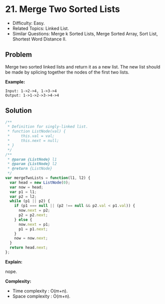 # 21. Merge Two Sorted Lists

- Difficulty: Easy.
- Related Topics: Linked List.
- Similar Questions: Merge k Sorted Lists, Merge Sorted Array, Sort List, Shortest Word Distance II.

## Problem

Merge two sorted linked lists and return it as a new list. The new list should be made by splicing together the nodes of the first two lists.

**Example:**
```
Input: 1->2->4, 1->3->4
Output: 1->1->2->3->4->4
```

## Solution

```javascript
/**
 * Definition for singly-linked list.
 * function ListNode(val) {
 *     this.val = val;
 *     this.next = null;
 * }
 */
/**
 * @param {ListNode} l1
 * @param {ListNode} l2
 * @return {ListNode}
 */
var mergeTwoLists = function(l1, l2) {
  var head = new ListNode(0);
  var now = head;
  var p1 = l1;
  var p2 = l2;
  while (p1 || p2) {
    if (p1 === null || (p2 !== null && p2.val < p1.val)) {
      now.next = p2;
      p2 = p2.next;
    } else {
      now.next = p1;
      p1 = p1.next;
    }
    now = now.next;
  }
  return head.next;
};
```

**Explain:**

nope.

**Complexity:**

* Time complexity : O(m+n).
* Space complexity : O(m+n).
